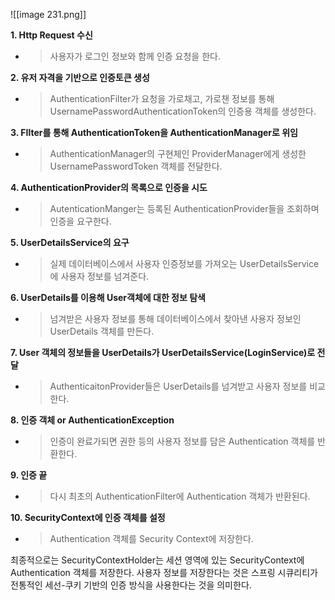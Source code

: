   

![[image 231.png]]

  

**1. Http Request 수신**

- > 사용자가 로그인 정보와 함께 인증 요청을 한다.

**2. 유저 자격을 기반으로 인증토큰 생성**

- > AuthenticationFilter가 요청을 가로채고, 가로챈 정보를 통해 UsernamePasswordAuthenticationToken의 인증용 객체를 생성한다.

**3. FIlter를 통해 AuthenticationToken을 AuthenticationManager로 위임**

- > AuthenticationManager의 구현체인 ProviderManager에게 생성한 UsernamePasswordToken 객체를 전달한다.

**4. AuthenticationProvider의 목록으로 인증을 시도**

- > AutenticationManger는 등록된 AuthenticationProvider들을 조회하며 인증을 요구한다.

**5. UserDetailsService의 요구**

- > 실제 데이터베이스에서 사용자 인증정보를 가져오는 UserDetailsService에 사용자 정보를 넘겨준다.

**6. UserDetails를 이용해 User객체에 대한 정보 탐색**

- > 넘겨받은 사용자 정보를 통해 데이터베이스에서 찾아낸 사용자 정보인 UserDetails 객체를 만든다.

**7. User 객체의 정보들을 UserDetails가 UserDetailsService(LoginService)로 전달**

- > AuthenticaitonProvider들은 UserDetails를 넘겨받고 사용자 정보를 비교한다.

**8. 인증 객체 or AuthenticationException**

- > 인증이 완료가되면 권한 등의 사용자 정보를 담은 Authentication 객체를 반환한다.

**9. 인증 끝**

- > 다시 최초의 AuthenticationFilter에 Authentication 객체가 반환된다.

**10. SecurityContext에 인증 객체를 설정**

- > Authentication 객체를 Security Context에 저장한다.

  

최종적으로는 SecurityContextHolder는 세션 영역에 있는 SecurityContext에 Authentication 객체를 저장한다. 사용자 정보를 저장한다는 것은 스프링 시큐리티가 전통적인 세선-쿠키 기반의 인증 방식을 사용한다는 것을 의미한다.